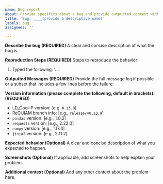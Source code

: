 ```yaml
---
name: Bug report
about: Provide specifics about a bug and provide outputted content with any errors
title: 'Bug: ____(provide a descriptive name)'
labels: bug
assignees: ''

---
```


**Describe the bug (REQUIRED)**
A clear and concise description of what the bug is.


**Reproduction Steps (REQUIRED)**
Steps to reproduce the behavior:
1. Typed the following: '...'


**Outputted Messages (REQUIRED)**
Provide the full message log if possible or a subset that includes a few lines before the failure:


**Version information (please complete the following, default in brackets): (REQUIRED)**
 - LD_Cool-P version: [e.g. `0.13.0`] 
 - ReQUIAM branch info: [e.g., `release/v0.13.0`]
 - `pandas` version: [e.g., 1.0.2]
 - `requests` version: [e.g., 2.22.0]
 - `numpy` version: [e.g., 1.17.4]
 - `jinja2` version: [e.g., 2.11.2]


**Expected behavior (Optional)**
A clear and concise description of what you expected to happen.


**Screenshots (Optional)**
If applicable, add screenshots to help explain your problem.


**Additional context (Optional)**
Add any other context about the problem here.
